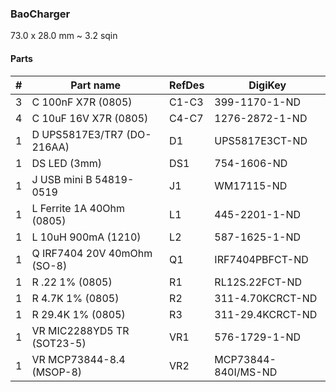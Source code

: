 ### BaoCharger ###

73.0 x 28.0 mm ~ 3.2 sqin


#### Parts ####

|  # | Part name                        | RefDes  | DigiKey                    |
|---:|----------------------------------|---------|----------------------------|
|  3 | C 100nF X7R (0805)               | C1-C3   | 399-1170-1-ND              |
|  4 | C 10uF 16V X7R (0805)            | C4-C7   | 1276-2872-1-ND             |
|  1 | D UPS5817E3/TR7 (DO-216AA)       | D1      | UPS5817E3CT-ND             |
|  1 | DS LED (3mm)                     | DS1     | 754-1606-ND                |
|  1 | J USB mini B 54819-0519          | J1      | WM17115-ND                 |
|  1 | L Ferrite 1A 40Ohm (0805)        | L1      | 445-2201-1-ND              |
|  1 | L 10uH 900mA (1210)              | L2      | 587-1625-1-ND              |
|  1 | Q IRF7404 20V 40mOhm (SO-8)      | Q1      | IRF7404PBFCT-ND            |
|  1 | R .22 1% (0805)                  | R1      | RL12S.22FCT-ND             |
|  1 | R 4.7K 1% (0805)                 | R2      | 311-4.70KCRCT-ND           |
|  1 | R 29.4K 1% (0805)                | R3      | 311-29.4KCRCT-ND           |
|  1 | VR MIC2288YD5 TR (SOT23-5)       | VR1     | 576-1729-1-ND              |
|  1 | VR MCP73844-8.4 (MSOP-8)         | VR2     | MCP73844-840I/MS-ND        |
